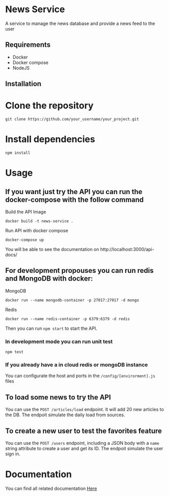 # News Service

A service to manage the news database and provide a news feed to the user

## Requirements
- Docker
- Docker compose
- NodeJS

## Installation

# Clone the repository
`git clone https://github.com/your_username/your_project.git`

# Install dependencies
`npm install`

# Usage

## If you want just try the API you can run the docker-compose with the follow command

Build the API Image

`docker build -t news-service .`

Run API with docker compose

`docker-compose up`

You will be able to see the documentation on 
http://localhost:3000/api-docs/

## For development propouses you can run redis and MongoDB with docker:

MongoDB

`docker run --name mongodb-container -p 27017:27017 -d mongo`

Redis

`docker run --name redis-container -p 6379:6379 -d redis`

Then you can run `npm start` to start the API.

### In development mode you can run unit test

`npm test`

### If you already have a in cloud redis or mongoDB instance

You can configurate the host and ports in the `/config/[envirorment].js` files

## To load some news to try the API

You can use the `POST /articles/load` endpoint. It will add 20 new articles to the DB. The endpoit simulate the daily load from sources.

## To create a new user to test the favorites feature

You can use the `POST /users` endpoint, including a JSON body with a `name` string attribute to create a user and get its ID. The endpoit simulate the user sign in.


# Documentation
You can find all related documentation [Here](https://docs.google.com/document/d/1lT30NkH9vlRoNO-IXAXJGxqL5RezCeGe3GOKPOjlmoI/edit?usp=sharing)